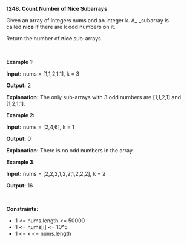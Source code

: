 **1248. Count Number of Nice Subarrays**

Given an array of integers nums and an integer k. A_ _subarray is called **nice** if there are k odd numbers on it.

Return the number of **nice** sub-arrays.

 

**Example 1:**

**Input:** nums = [1,1,2,1,1], k = 3

**Output:** 2

**Explanation:** The only sub-arrays with 3 odd numbers are [1,1,2,1] and [1,2,1,1].

**Example 2:**

**Input:** nums = [2,4,6], k = 1

**Output:** 0

**Explanation:** There is no odd numbers in the array.

**Example 3:**

**Input:** nums = [2,2,2,1,2,2,1,2,2,2], k = 2

**Output:** 16

 

**Constraints:**

- 1 &lt;= nums.length &lt;= 50000
- 1 &lt;= nums[i] &lt;= 10^5
- 1 &lt;= k &lt;= nums.length

